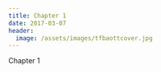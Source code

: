 ```yaml
---
title: Chapter 1
date: 2017-03-07
header:
  image: /assets/images/tfbaottcover.jpg
---
```


Chapter 1